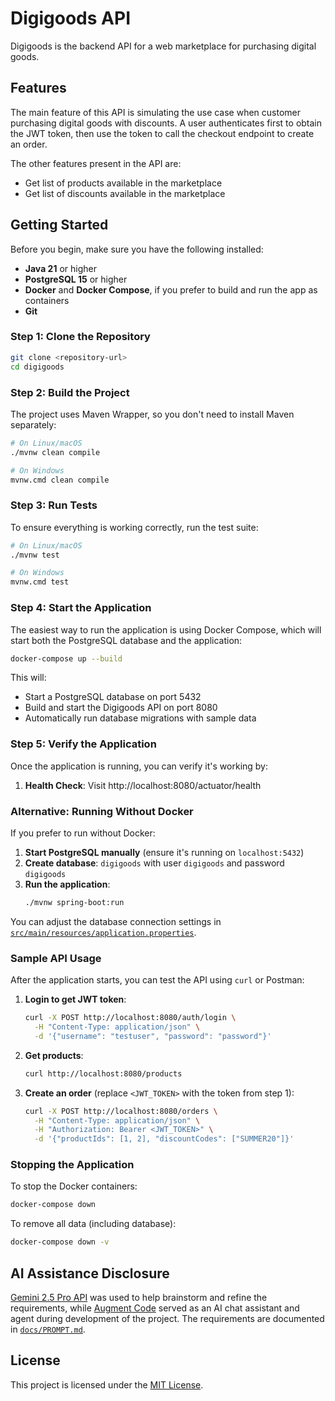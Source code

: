 # Digigoods API

Digigoods is the backend API for a web marketplace for purchasing digital goods.

## Features

The main feature of this API is simulating the use case when customer purchasing digital goods with discounts.
A user authenticates first to obtain the JWT token, then use the token to call the checkout endpoint to create an order.

The other features present in the API are:

- Get list of products available in the marketplace
- Get list of discounts available in the marketplace

## Getting Started

Before you begin, make sure you have the following installed:

- **Java 21** or higher
- **PostgreSQL 15** or higher
- **Docker** and **Docker Compose**, if you prefer to build and run the app as containers
- **Git**

### Step 1: Clone the Repository

```bash
git clone <repository-url>
cd digigoods
```

### Step 2: Build the Project

The project uses Maven Wrapper, so you don't need to install Maven separately:

```bash
# On Linux/macOS
./mvnw clean compile

# On Windows
mvnw.cmd clean compile
```

### Step 3: Run Tests

To ensure everything is working correctly, run the test suite:

```bash
# On Linux/macOS
./mvnw test

# On Windows
mvnw.cmd test
```

### Step 4: Start the Application

The easiest way to run the application is using Docker Compose, which will start both the PostgreSQL database and the application:

```bash
docker-compose up --build
```

This will:

- Start a PostgreSQL database on port 5432
- Build and start the Digigoods API on port 8080
- Automatically run database migrations with sample data

### Step 5: Verify the Application

Once the application is running, you can verify it's working by:

1. **Health Check**: Visit http://localhost:8080/actuator/health

### Alternative: Running Without Docker

If you prefer to run without Docker:

1. **Start PostgreSQL manually** (ensure it's running on `localhost:5432`)
2. **Create database**: `digigoods` with user `digigoods` and password `digigoods`
3. **Run the application**:
   ```bash
   ./mvnw spring-boot:run
   ```

You can adjust the database connection settings in [`src/main/resources/application.properties`](./src/main/resources/application.properties).

### Sample API Usage

After the application starts, you can test the API using `curl` or Postman:

1. **Login to get JWT token**:
   ```bash
   curl -X POST http://localhost:8080/auth/login \
     -H "Content-Type: application/json" \
     -d '{"username": "testuser", "password": "password"}'
   ```

2. **Get products**:
   ```bash
   curl http://localhost:8080/products
   ```

3. **Create an order** (replace `<JWT_TOKEN>` with the token from step 1):
   ```bash
   curl -X POST http://localhost:8080/orders \
     -H "Content-Type: application/json" \
     -H "Authorization: Bearer <JWT_TOKEN>" \
     -d '{"productIds": [1, 2], "discountCodes": ["SUMMER20"]}'
   ```

### Stopping the Application

To stop the Docker containers:

```bash
docker-compose down
```

To remove all data (including database):

```bash
docker-compose down -v
```

## AI Assistance Disclosure

[Gemini 2.5 Pro API](https://cloud.google.com/vertex-ai/generative-ai/docs/models/gemini/2-5-pro) was used to help brainstorm and refine the requirements, while [Augment Code](https://www.augmentcode.com/) served as an AI chat assistant and agent during development of the project. The requirements are documented in [`docs/PROMPT.md`](./docs/PROMPT.md).

## License

This project is licensed under the [MIT License](./LICENSE.md).
